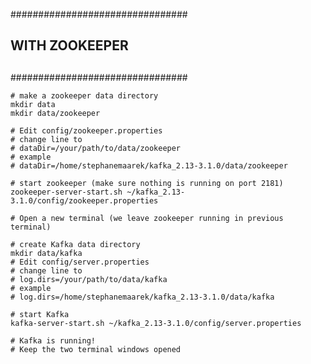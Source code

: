 ################################
##                            ##
##       WITH ZOOKEEPER       ##
##                            ##
################################

```
# make a zookeeper data directory
mkdir data
mkdir data/zookeeper

# Edit config/zookeeper.properties
# change line to 
# dataDir=/your/path/to/data/zookeeper
# example
# dataDir=/home/stephanemaarek/kafka_2.13-3.1.0/data/zookeeper

# start zookeeper (make sure nothing is running on port 2181)
zookeeper-server-start.sh ~/kafka_2.13-3.1.0/config/zookeeper.properties

# Open a new terminal (we leave zookeeper running in previous terminal)

# create Kafka data directory
mkdir data/kafka
# Edit config/server.properties
# change line to 
# log.dirs=/your/path/to/data/kafka
# example
# log.dirs=/home/stephanemaarek/kafka_2.13-3.1.0/data/kafka

# start Kafka
kafka-server-start.sh ~/kafka_2.13-3.1.0/config/server.properties

# Kafka is running! 
# Keep the two terminal windows opened
```